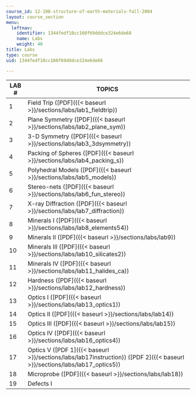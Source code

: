 ```yaml
---
course_id: 12-108-structure-of-earth-materials-fall-2004
layout: course_section
menu:
  leftnav:
    identifier: 1344fedf10cc160f69dddce324e6de68
    name: Labs
    weight: 40
title: Labs
type: course
uid: 1344fedf10cc160f69dddce324e6de68

---
```


| LAB # | TOPICS |
| --- | --- |
| 1 | Field Trip ([PDF]({{< baseurl >}}/sections/labs/lab1_fieldtrip)) |
| 2 | Plane Symmetry ([PDF]({{< baseurl >}}/sections/labs/lab2_plane_sym)) |
| 3 | 3-D Symmetry ([PDF]({{< baseurl >}}/sections/labs/lab3_3dsymmetry)) |
| 4 | Packing of Spheres ([PDF]({{< baseurl >}}/sections/labs/lab4_packing_s)) |
| 5 | Polyhedral Models ([PDF]({{< baseurl >}}/sections/labs/lab5_models)) |
| 6 | Stereo-nets ([PDF]({{< baseurl >}}/sections/labs/lab6_fun_stereo)) |
| 7 | X-ray Diffraction ([PDF]({{< baseurl >}}/sections/labs/lab7_diffraction)) |
| 8 | Minerals I ([PDF]({{< baseurl >}}/sections/labs/lab8_elements54)) |
| 9 | Minerals II ([PDF]({{< baseurl >}}/sections/labs/lab9)) |
| 10 | Minerals III ([PDF]({{< baseurl >}}/sections/labs/lab10_silicates2)) |
| 11 | Minerals IV ([PDF]({{< baseurl >}}/sections/labs/lab11_halides_ca)) |
| 12 | Hardness ([PDF]({{< baseurl >}}/sections/labs/lab12_hardness)) |
| 13 | Optics I ([PDF]({{< baseurl >}}/sections/labs/lab13_optics1)) |
| 14 | Optics II ([PDF]({{< baseurl >}}/sections/labs/lab14)) |
| 15 | Optics III ([PDF]({{< baseurl >}}/sections/labs/lab15)) |
| 16 | Optics IV ([PDF]({{< baseurl >}}/sections/labs/lab16_optics4)) |
| 17 | Optics V ([PDF 1]({{< baseurl >}}/sections/labs/lab17instruction)) ([PDF 2]({{< baseurl >}}/sections/labs/lab17_optics5)) |
| 18 | Microprobe ([PDF]({{< baseurl >}}/sections/labs/lab18)) |
| 19 | Defects I
